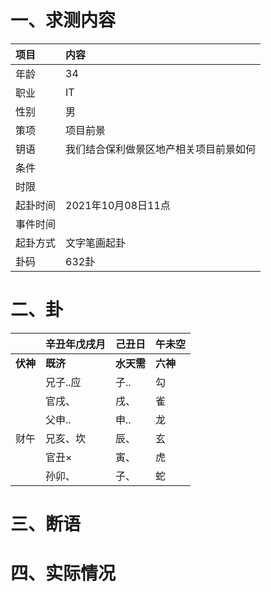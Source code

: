 # 一、求测内容
|项目|内容|
|:-|:-|
|年龄|34|
|职业|IT|
|性别|男|
|策项|项目前景|
|钥语|我们结合保利做景区地产相关项目前景如何|
|条件||
|时限||
|起卦时间|2021年10月08日11点|
|事件时间||
|起卦方式|文字笔画起卦|
|卦码|632卦|

# 二、卦
||辛丑年戊戌月|己丑日|午未空|
|:-|:-|:-|:-|
|**伏神**|**既济**|**水天需**|**六神**|
||兄子..应|子..|勾|
||官戌、|戌、|雀|
||父申..|申..|龙|
|财午|兄亥、坎|辰、|玄|
||官丑×|寅、|虎|
||孙卯、|子、|蛇|


# 三、断语

# 四、实际情况